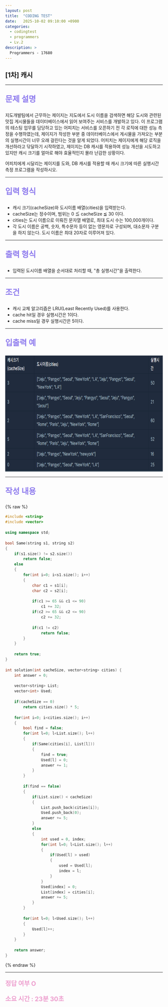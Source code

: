 ```yaml
---
layout: post
title:  "CODING TEST"
date:   2025-10-02 09:10:00 +0900
categories:
  - codingtest
  - programmers
  - Lv.2
description: >
  Programmers - 17680
---
```

## [1차] 캐시

---

<p style = "color:#8f7cee; font-size:25px; font-weight:bold">
문제 설명
</p>

지도개발팀에서 근무하는 제이지는 지도에서 도시 이름을 검색하면 해당 도시와 관련된 맛집 게시물들을 데이터베이스에서 읽어 보여주는 서비스를 개발하고 있다.
이 프로그램의 테스팅 업무를 담당하고 있는 어피치는 서비스를 오픈하기 전 각 로직에 대한 성능 측정을 수행하였는데, 제이지가 작성한 부분 중 데이터베이스에서 게시물을 가져오는 부분의 실행시간이 너무 오래 걸린다는 것을 알게 되었다.
어피치는 제이지에게 해당 로직을 개선하라고 닦달하기 시작하였고, 제이지는 DB 캐시를 적용하여 성능 개선을 시도하고 있지만 캐시 크기를 얼마로 해야 효율적인지 몰라 난감한 상황이다.

어피치에게 시달리는 제이지를 도와, DB 캐시를 적용할 때 캐시 크기에 따른 실행시간 측정 프로그램을 작성하시오.

---

<p style = "color:#8f7cee; font-size:25px; font-weight:bold">
입력 형식
</p>

- 캐시 크기(cacheSize)와 도시이름 배열(cities)을 입력받는다.
- cacheSize는 정수이며, 범위는 0 ≦ cacheSize ≦ 30 이다.
- cities는 도시 이름으로 이뤄진 문자열 배열로, 최대 도시 수는 100,000개이다.
- 각 도시 이름은 공백, 숫자, 특수문자 등이 없는 영문자로 구성되며, 대소문자 구분을 하지 않는다. 도시 이름은 최대 20자로 이루어져 있다.

---

<p style = "color:#8f7cee; font-size:25px; font-weight:bold">
출력 형식
</p>

- 입력된 도시이름 배열을 순서대로 처리할 때, "총 실행시간"을 출력한다.

---

<p style = "color:#8f7cee; font-size:25px; font-weight:bold">
조건
</p>

- 캐시 교체 알고리즘은 LRU(Least Recently Used)를 사용한다.
- cache hit일 경우 실행시간은 1이다.
- cache miss일 경우 실행시간은 5이다.

---

<p style = "color:#8f7cee; font-size:25px; font-weight:bold">
입출력 예 
</p>

<img src = "/assets/img/codingtest/17680.png" width = "800" height = "370">

---

<p style = "color:#8f7cee; font-size:25px; font-weight:bold">
작성 내용
</p>

{% raw %}
```cpp
#include <string>
#include <vector>

using namespace std;

bool Same(string s1, string s2)
{
    if(s1.size() != s2.size())
        return false;
    else
    {
        for(int i=0; i<s1.size(); i++)
        {
            char c1 = s1[i];
            char c2 = s2[i];
            
            if(c1 >= 65 && c1 <= 90)
                c1 += 32;
            if(c2 >= 65 && c2 <= 90)
                c2 += 32;
            
            if(c1 != c2)
                return false;
        }
    }
    
    return true;
}

int solution(int cacheSize, vector<string> cities) {
    int answer = 0;
    
    vector<string> List;
    vector<int> Used;
    
    if(cacheSize == 0)
        return cities.size() * 5;
    
    for(int i=0; i<cities.size(); i++)
    {
        bool find = false;
        for(int l=0; l<List.size(); l++)
        {
            if(Same(cities[i], List[l]))
            {
                find = true;
                Used[l] = 0;
                answer += 1;
            }
        }
        
        if(find == false)
        {
            if(List.size() < cacheSize)
            {
                List.push_back(cities[i]);
                Used.push_back(0);
                answer += 5;
            }
            else
            {
                int used = 0, index;
                for(int l=0; l<List.size(); l++)
                {
                    if(Used[l] > used)
                    {
                        used = Used[l];
                        index = l;
                    }
                }
                Used[index] = 0;
                List[index] = cities[i];
                answer += 5;
            }
        }
        
        for(int l=0; l<Used.size(); l++)
        {
            Used[l]++;
        }
    }
    
    return answer;
}
```
{% endraw %}

---

<p style = "color:#ed9ece; font-size:20px; font-weight:bold">
정답 여부 O
</p>

<p style = "color:#ed9ece; font-size:20px; font-weight:bold">
소요 시간 : 23분 30초
</p>
